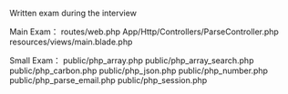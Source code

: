 Written exam during the interview

Main Exam：
routes/web.php
App/Http/Controllers/ParseController.php
resources/views/main.blade.php


Small Exam：
public/php_array.php
public/php_array_search.php
public/php_carbon.php
public/php_json.php
public/php_number.php
public/php_parse_email.php
public/php_session.php
